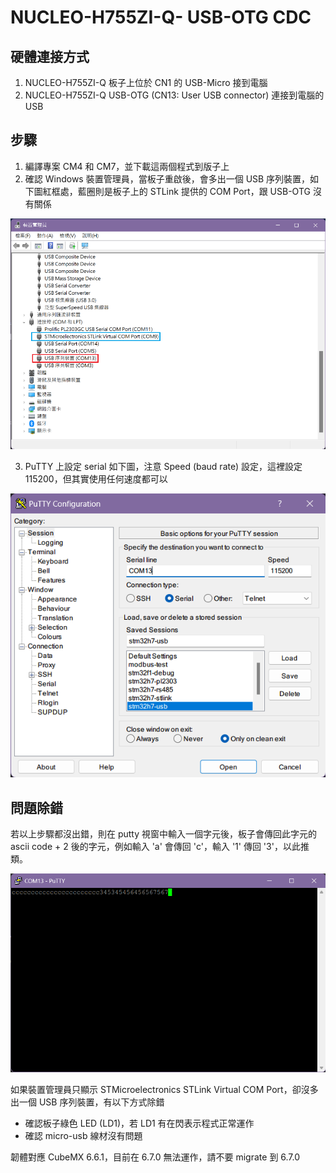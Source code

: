 # NUCLEO-H755ZI-Q- USB-OTG CDC

## 硬體連接方式

1. NUCLEO-H755ZI-Q 板子上位於 CN1 的 USB-Micro 接到電腦
2. NUCLEO-H755ZI-Q USB-OTG (CN13: User USB connector) 連接到電腦的 USB

## 步驟

1. 編譯專案 CM4 和 CM7，並下載這兩個程式到版子上
2. 確認 Windows 裝置管理員，當板子重啟後，會多出一個 USB 序列裝置，如下圖紅框處，藍圈則是板子上的 STLink 提供的 COM Port，跟 USB-OTG 沒有關係

![](step1.png)

3. PuTTY 上設定 serial 如下圖，注意 Speed (baud rate) 設定，這裡設定 115200，但其實使用任何速度都可以

![](step2.png)

## 問題除錯

若以上步驟都沒出錯，則在 putty 視窗中輸入一個字元後，板子會傳回此字元的 ascii code + 2 後的字元，例如輸入 'a' 會傳回 'c'，輸入 '1' 傳回 '3'，以此推類。

![](result.png)


如果裝置管理員只顯示 STMicroelectronics STLink Virtual COM Port，卻沒多出一個 USB 序列裝置，有以下方式除錯

- 確認板子綠色 LED (LD1)，若 LD1 有在閃表示程式正常運作
- 確認 micro-usb 線材沒有問題

韌體對應 CubeMX 6.6.1，目前在 6.7.0 無法運作，請不要 migrate 到 6.7.0